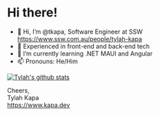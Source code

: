 # Hi there!

- 👋 Hi, I’m @tkapa, Software Engineer at SSW https://www.ssw.com.au/people/tylah-kapa
- 👀 Experienced in front-end and back-end tech
- 🌱 I’m currently learning .NET MAUI and Angular  
- 📫 Pronouns: He/Him

[![Tylah's github stats](https://github-readme-stats.vercel.app/api?username=tkapa&theme=dark)](https://github.com/tkapa/github-readme-stats)

Cheers,  
Tylah Kapa  
https://www.kapa.dev
<!---
tkapa/tkapa is a ✨ special ✨ repository because its `README.md` (this file) appears on your GitHub profile.
You can click the Preview link to take a look at your changes.
--->
